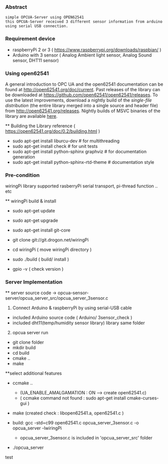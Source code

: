 ### Abstract
    simple OPCUA-Server using OPEN62541
    this OPCUA-Server received 3 different sensor information from arduino using serial USB connection.

### Requirement device
 - raspberryPi 2 or 3 ( https://www.raspberrypi.org/downloads/raspbian/ )
 - Arduino with 3 sensor ( Analog Ambient light sensor, Analog Sound sensor, DHT11 sensor)

### Using open62541
A general introduction to OPC UA and the open62541 documentation can be found at http://open62541.org/doc/current.
Past releases of the library can be downloaded at https://github.com/open62541/open62541/releases.
To use the latest improvements, download a nightly build of the *single-file distribution* (the entire library merged into a single source and header file) from http://open62541.org/releases. Nightly builds of MSVC binaries of the library are available [here](https://ci.appveyor.com/project/open62541/open62541/build/artifacts).

** Building the Library 
reference ( https://open62541.org/doc/0.2/building.html )
 - sudo apt-get install liburcu-dev # for multithreading
 - sudo apt-get install check # for unit tests
 - sudo apt-get install python-sphinx graphviz # for documentation generation
 - sudo apt-get install python-sphinx-rtd-theme # documentation style


### Pre-condition
wiringPi library supported rasberryPi serial transport, pi-thread function .. etc

** wiringPi build & install
 - sudo apt-get update
 - sudo apt-get upgrade
 - sudo apt-get install git-core
 - git clone git://git.drogon.net/wiringPi

 - cd wiringPi ( move wiringPi directory )
 - sudo ./build ( build/ install )

 - gpio -v ( check version )

### Server Implementation
** server source code -> opcua-sensor-server/opcua_server_src/opcua_server_3sensor.c

1) Connect Arduino & raspberryPi by using serial-USB cable
 - included Arduino source code ( Arduino/ 3sensor_check )
 - included dht11(temp/humidity sensor library) library same folder 

2) opcua server run
 - git clone folder
 - mkdir build
 - cd build
 - cmake .. 
 - make

**select additional features
 - ccmake .. 
   - (UA_ENABLE_AMALGAMATION : ON --> create open62541.c) 
   - ( ccmake command not found : sudo apt-get install cmake-curses-gui )
 - make (created check : libopen62541.a, open62541.c )
 
 - build: gcc -std=c99 open62541.c opcua_server_3sensor.c -o opcua_server -lwiringPi
   - opcua_server_3sensor.c is included in 'opcua_server_src' folder
 - ./opcua_server
 
test
